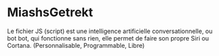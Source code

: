 # MiashsGetrekt 

Le fichier JS (script) est une intelligence artificielle conversationnelle, ou bot bot, qui fonctionne sans rien, elle permet de faire son propre Siri ou Cortana. (Personnalisable, Programmable, Libre)

